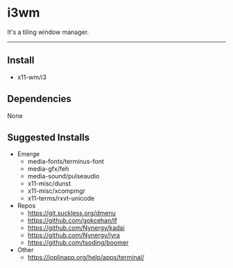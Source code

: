 # i3wm

It's a tiling window manager.

-------------------------------------------------------------------------------

## Install

- x11-wm/i3

## Dependencies

None

## Suggested Installs

- Emerge
  - media-fonts/terminus-font
  - media-gfx/feh
  - media-sound/pulseaudio
  - x11-misc/dunst
  - x11-misc/xcompmgr
  - x11-terms/rxvt-unicode
- Repos
  - https://git.suckless.org/dmenu
  - https://github.com/gokcehan/lf
  - https://github.com/Nynergy/kadai
  - https://github.com/Nynergy/lyra
  - https://github.com/tsoding/boomer
- Other
  - https://joplinapp.org/help/apps/terminal/
